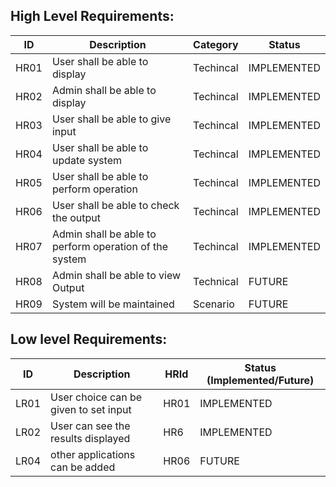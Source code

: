 
## High Level Requirements:

| ID   | Description                                              | Category  | Status      |
| ---- | -------------------------------------------------------- | --------- | ----------- |
| HR01 | User shall be able to display                            | Techincal | IMPLEMENTED |
| HR02 | Admin shall be able to display                           | Techincal | IMPLEMENTED |
| HR03 | User shall be able to give input                         | Techincal | IMPLEMENTED |
| HR04 | User shall be able to update system                      | Techincal | IMPLEMENTED |
| HR05 | User shall be able to perform operation                  | Techincal | IMPLEMENTED |
| HR06 | User shall be able to check the output                   | Techincal | IMPLEMENTED |
| HR07 | Admin shall be able to perform operation of the system   | Techincal | IMPLEMENTED |
| HR08 | Admin shall be able to view Output                       | Technical |  FUTURE     |
| HR09 | System will be maintained                                | Scenario  |  FUTURE     |


## Low level Requirements:
| ID   | Description                                              | HRId   | Status (Implemented/Future) |
| ---- | -------------------------------------------------------- | ------ | --------------------------- |
| LR01 | User choice can be given to set input                    | HR01   | IMPLEMENTED                 |      
| LR02 | User can see the results displayed                       | HR6    | IMPLEMENTED                 |
| LR04 | other applications can be added                          | HR06   | FUTURE                      |
